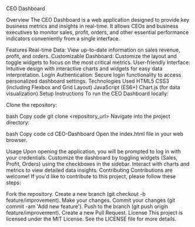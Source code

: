 CEO Dashboard

Overview
The CEO Dashboard is a web application designed to provide key business metrics and insights in real-time. It allows CEOs and business executives to monitor sales, profit, orders, and other essential performance indicators conveniently from a single interface.

Features
Real-time Data: View up-to-date information on sales revenue, profit, and orders.
Customizable Dashboard: Customize the layout and toggle widgets to focus on the most critical metrics.
User-friendly Interface: Intuitive design with interactive charts and widgets for easy data interpretation.
Login Authentication: Secure login functionality to access personalized dashboard settings.
Technologies Used
HTML5
CSS3 (including Flexbox and Grid Layout)
JavaScript (ES6+)
Chart.js (for data visualization)
Setup Instructions
To run the CEO Dashboard locally:

Clone the repository:

bash
Copy code
git clone <repository_url>
Navigate into the project directory:

bash
Copy code
cd CEO-Dashboard
Open the index.html file in your web browser.

Usage
Upon opening the application, you will be prompted to log in with your credentials.
Customize the dashboard by toggling widgets (Sales, Profit, Orders) using the checkboxes in the sidebar.
Interact with charts and metrics to view detailed data insights.
Contributing
Contributions are welcome! If you'd like to contribute to this project, please follow these steps:

Fork the repository.
Create a new branch (git checkout -b feature/improvement).
Make your changes.
Commit your changes (git commit -am 'Add new feature').
Push to the branch (git push origin feature/improvement).
Create a new Pull Request.
License
This project is licensed under the MIT License. See the LICENSE file for more details.

